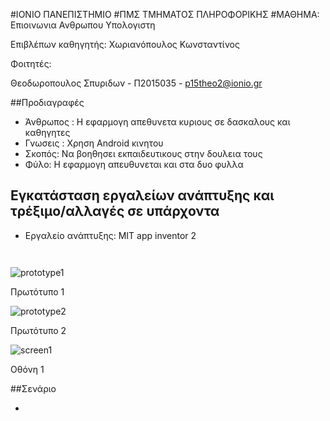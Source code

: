 #ΙΟΝΙΟ ΠΑΝΕΠΙΣΤΗΜΙΟ 
#ΠΜΣ ΤΜΗΜΑΤΟΣ ΠΛΗΡΟΦΟΡΙΚΗΣ 
#ΜΑΘΗΜΑ:  Επιοινωνια Ανθρωπου Υπολογιστη
 
Επιβλέπων καθηγητής: Χωριανόπουλος Κωνσταντίνος 

Φοιτητές: 

Θεοδωροπουλος Σπυριδων  - Π2015035 - p15theo2@ionio.gr 


##Προδιαγραφές

* Άνθρωπος : Η εφαρμογη απεθυνετα κυριους σε δασκαλους και καθηγητες
* Γνωσεις : Χρηση Android κινητου
* Σκοπός: Να βοηθησει εκπαιδευτικους στην δουλεια τους
* Φύλο: Η εφαρμογη απευθυνεται και στα δυο φυλλα

## Εγκατάσταση εργαλείων ανάπτυξης και τρέξιμο/αλλαγές σε υπάρχοντα

*	Εργαλείο ανάπτυξης: MIT app inventor 2



![]()



![]()



![prototype1](prototype1.jpg)

Πρωτότυπο 1

![prototype2](prototype2.jpg)

Πρωτότυπο 2

![screen1](screen1.jpg)

Οθόνη 1

##Σενάριο 

* 
